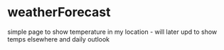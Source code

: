# weatherForecast

simple page to show temperature in my location - will later upd to show temps elsewhere and daily outlook
